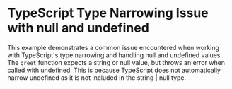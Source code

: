 # TypeScript Type Narrowing Issue with null and undefined

This example demonstrates a common issue encountered when working with TypeScript's type narrowing and handling null and undefined values. The `greet` function expects a string or null value, but throws an error when called with undefined. This is because TypeScript does not automatically narrow undefined as it is not included in the string | null type.